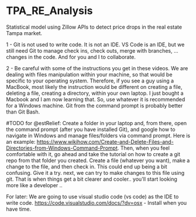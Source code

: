 # TPA_RE_Analysis
Statistical model using Zillow APIs to detect price drops in the real estate Tampa market.

1 - Git is not used to write code. It is not an IDE. VS Code is an IDE, but we still need Git to manage check ins, check outs, merge with branches, ... changes in the code. And for you and I to collaborate. 

2 - Be careful with some of the instructions you get in these videos. We are dealing with files manipulation within your machine, so that would be specific to your operating system. Therefore, if you see a guy using a MacBook, most likely the instruction would be different on creating a file, deleting a file, creating a directory, within your own laptop. I just bought a Macbook and I am now learning that. So, use whatever it is recommended for a Windows machine. Git from the command prompt is probably better than Git Bash.

#TODO for @estRelief: Create a folder in your laptop and, from there, open the command prompt (after you have installed Git), and google how to navigate in Windows and manage files/folders via command prompt. Here is an example: https://www.wikihow.com/Create-and-Delete-Files-and-Directories-from-Windows-Command-Prompt. Then, when you feel comfortable with it, go ahead and take the tutorial on how to create a git repo from that folder you created. Create a file (whatever you want), make a change to the file, and then check in. This could end up being a bit confusing. Give it a try. next, we can try to make changes to this file using git. That is when things get a bit clearer and cooler.. you'll start looking more like a developer .. 



For later: We are going to use visual studio code (vs code) as the IDE to write code. https://code.visualstudio.com/docs/?dv=osx - Install when you have time.

